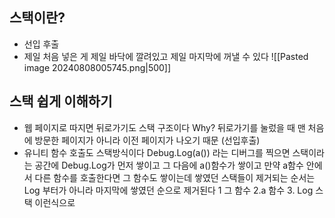 ## 스택이란?
* 선입 후출
* 제일 처음 넣은 게 제일 바닥에 깔려있고 제일 마지막에 꺼낼 수 있다
  ![[Pasted image 20240808005745.png|500]]
## 스택 쉽게 이해하기
* 웹 페이지로 따지면 뒤로가기도 스택 구조이다 Why? 뒤로가기를 눌렀을 때 맨 처음에 방문한 페이지가 아니라 이전 페이지가 나오기 때문 (선입후출)
* 유니티 함수 호출도 스택방식이다 Debug.Log(a()) 라는 디버그를 찍으면 스택이라는 공간에 Debug.Log가 먼저 쌓이고 그 다음에 a()함수가 쌓이고 만약 a함수 안에서 다른 함수를 호출한다면 그 함수도 쌓이는데 쌓였던 스택들이 제거되는 순서는 Log 부터가 아니라 마지막에 쌓였던 순으로 제거된다 1 그 함수 2.a 함수 3. Log 스택 이런식으로 